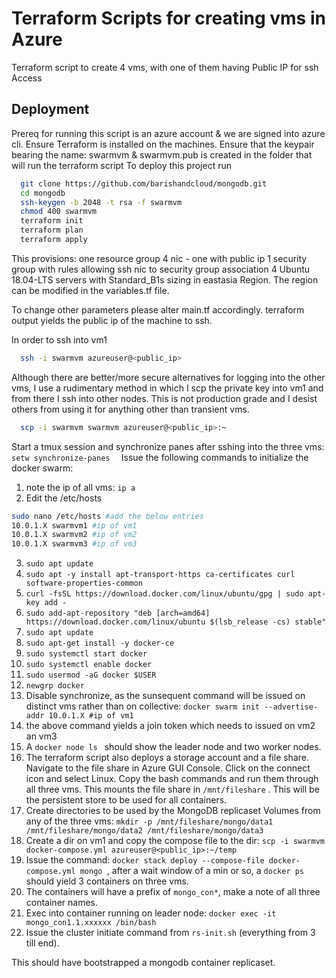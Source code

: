 
# Terraform Scripts for creating vms in Azure

Terraform script to create 4 vms, with one of them having Public IP for ssh Access


## Deployment

Prereq for running this script is an azure account & we are signed into azure cli. Ensure Terraform is installed on the machines. 
Ensure that the keypair bearing the name: swarmvm & swarmvm.pub is created in the folder that will run the terraform script
To deploy this project run

```bash
  git clone https://github.com/barishandcloud/mongodb.git  
  cd mongodb
  ssh-keygen -b 2048 -t rsa -f swarmvm
  chmod 400 swarmvm
  terraform init
  terraform plan
  terraform apply 
```

This provisions:
one resource group
4 nic - one with public ip
1 security group with rules allowing ssh 
nic to security group association
4 Ubuntu 18.04-LTS servers with Standard_B1s sizing in eastasia Region. The region can be modified in the variables.tf file. 

To change other parameters please alter main.tf accordingly.
terraform output yields the public ip of the machine to ssh.

In order to ssh into vm1
```bash
  ssh -i swarmvm azureuser@<public_ip>
```
Although there are better/more secure alternatives for logging into the other vms, I use a rudimentary method in which I scp the private key into vm1 and from there I ssh into other nodes. This is not production grade and I desist others from using it for anything other than transient vms.
```bash
  scp -i swarmvm swarmvm azureuser@<public_ip>:~  
```
Start a tmux session and synchronize panes after sshing into the three vms: ```setw synchronize-panes  ```
Issue the following commands to initialize the docker swarm:
1) note the ip of all vms: ```ip a ```
2) Edit the /etc/hosts 
```bash
sudo nano /etc/hosts #add the below entries
10.0.1.X swarmvm1 #ip of vm1
10.0.1.X swarmvm2 #ip of vm2
10.0.1.X swarmvm3 #ip of vm3
```
3) ```sudo apt update ```
4) ```sudo apt -y install apt-transport-https ca-certificates curl software-properties-common ```
5) ```curl -fsSL https://download.docker.com/linux/ubuntu/gpg | sudo apt-key add - ```
6) ```sudo add-apt-repository "deb [arch=amd64] https://download.docker.com/linux/ubuntu $(lsb_release -cs) stable"```
7) ```sudo apt update ```
8) ```sudo apt-get install -y docker-ce ```
9) ```sudo systemctl start docker ```
10) ```sudo systemctl enable docker ```
11) ```sudo usermod -aG docker $USER ```
12) ```newgrp docker ```
13) Disable synchronize, as the sunsequent command will be issued on distinct vms rather than on collective: ```docker swarm init --advertise-addr 10.0.1.X #ip of vm1 ```
14) the above command yields a join token which needs to issued on vm2 an vm3
15) A ```docker node ls ``` should show the leader node and two worker nodes.
16) The terraform script also deploys a storage account and a file share. Navigate to the file share in Azure GUI Console. Click on the connect icon and select Linux. Copy the bash commands and run them through all three vms. This mounts the file share in ```/mnt/fileshare``` . This will be the persistent store to be used for all containers. 
17) Create directories to be used by the MongoDB replicaset Volumes from any of the three vms: ```mkdir -p /mnt/fileshare/mongo/data1 /mnt/fileshare/mongo/data2 /mnt/fileshare/mongo/data3 ```
18) Create a dir on vm1 and copy the compose file to the dir: ```scp -i swarmvm docker-compose.yml azureuser@<public_ip>:~/temp```
19) Issue the command: ```docker stack deploy --compose-file docker-compose.yml mongo ```, after a wait window of a min or so, a ```docker ps``` should yield 3 containers on three vms.
20) The containers will have a prefix of ```mongo_con*```, make a note of all three container names.
21) Exec into container running on leader node: ```docker exec -it mongo_con1.1.xxxxxx /bin/bash```
22) Issue the cluster initiate command from ```rs-init.sh``` (everything from 3 till end).

This should have bootstrapped a mongodb container replicaset.
